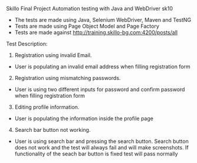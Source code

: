 Skillo Final Project
Automation testing with Java and WebDriver sk10

- The tests are made using Java, Selenium WebDriver, Maven and TestNG
- Tests are made using Page Object Model and Page Factory
- Tests are made against http://training.skillo-bg.com:4200/posts/all

Test Description:
1) Registration using invalid Email. 
- User is populating an invalid email address when filling registration form
2) Registration using mismatching passwords.
- User is using two different inputs for password and confirm password when filling registration form
3) Editing profile information.
- User is populating the information inside the profile page
4) Search bar button not working.
- User is using search bar and pressing the search button. Search button does not work and the test will always fail and will make screenshots. If functionality of the seach bar button is fixed test will pass normally

